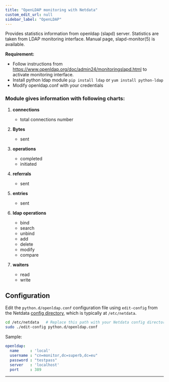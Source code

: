 ```yaml
---
title: "OpenLDAP monitoring with Netdata"
custom_edit_url: null
sidebar_label: "OpenLDAP"
---
```




Provides statistics information from openldap (slapd) server.
Statistics are taken from LDAP monitoring interface. Manual page, slapd-monitor(5) is available.

**Requirement:**

-   Follow instructions from <https://www.openldap.org/doc/admin24/monitoringslapd.html> to activate monitoring interface.
-   Install python ldap module `pip install ldap` or `yum install python-ldap`
-   Modify openldap.conf with your credentials

### Module gives information with following charts:

1.  **connections**

    -   total connections number

2.  **Bytes**

    -   sent

3.  **operations**

    -   completed
    -   initiated

4.  **referrals**

    -   sent

5.  **entries**

    -   sent

6.  **ldap operations**

    -   bind
    -   search
    -   unbind 
    -   add
    -   delete
    -   modify
    -   compare

7.  **waiters**

    -   read
    -   write

## Configuration

Edit the `python.d/openldap.conf` configuration file using `edit-config` from the Netdata [config
directory](/docs/configure/nodes), which is typically at `/etc/netdata`.

```bash
cd /etc/netdata   # Replace this path with your Netdata config directory, if different
sudo ./edit-config python.d/openldap.conf
```

Sample:

```yaml
openldap:
  name     : 'local'
  username : "cn=monitor,dc=superb,dc=eu"
  password : "testpass"
  server   : 'localhost'
  port     : 389
```

---



